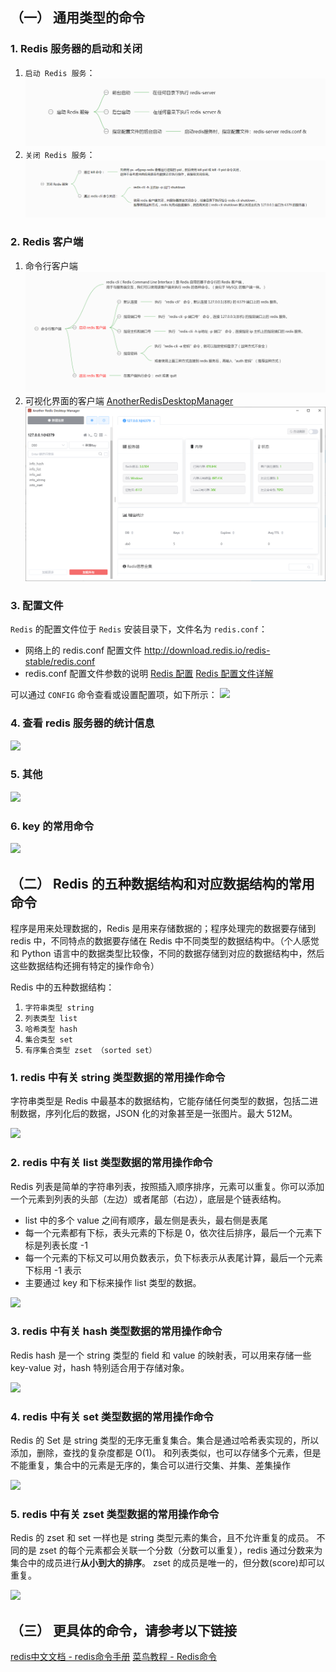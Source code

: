 ## （一） 通用类型的命令
### 1. Redis 服务器的启动和关闭
1. ```启动 Redis 服务```：
![](Redis的命令.assets/Redis服务器的启动.png)
2. ```关闭 Redis 服务```：
![](Redis的命令.assets/Redis服务器的关闭.png)

### 2. Redis 客户端
1. 命令行客户端
![](Redis的命令.assets/Redis命令行客户端.png)
2. 可视化界面的客户端
[AnotherRedisDesktopManager](https://github.com/qishibo/AnotherRedisDesktopManager/)
![](Redis的命令.assets/Redis可视化界面的客户端.png)

### 3. 配置文件
```Redis``` 的配置文件位于 ```Redis``` 安装目录下，文件名为 ```redis.conf```：
- 网络上的 redis.conf 配置文件
http://download.redis.io/redis-stable/redis.conf
- redis.conf 配置文件参数的说明
[Redis 配置](https://www.runoob.com/redis/redis-conf.html)
[Redis 配置文件详解](https://redis.com.cn/redis-configuration.html)

可以通过 ```CONFIG``` 命令查看或设置配置项，如下所示：
![](Redis的命令.assets/配置信息相关.png)

### 4. 查看 redis 服务器的统计信息
![](Redis的命令.assets/redis服务器的统计信息.png)

### 5. 其他
![](Redis的命令.assets/杂.png)

### 6. key 的常用命令
![](Redis的命令.assets/key命令.png)


## （二） Redis 的五种数据结构和对应数据结构的常用命令
程序是用来处理数据的，Redis 是用来存储数据的；程序处理完的数据要存储到 redis 中，不同特点的数据要存储在 Redis 中不同类型的数据结构中。（个人感觉和 Python 语言中的数据类型比较像，不同的数据存储到对应的数据结构中，然后这些数据结构还拥有特定的操作命令）

Redis 中的五种数据结构：
1. ```字符串类型 string```
2. ```列表类型 list```
3. ```哈希类型 hash```
4. ```集合类型 set```
5. ```有序集合类型 zset （sorted set）```


### 1. redis 中有关 string 类型数据的常用操作命令
字符串类型是 Redis 中最基本的数据结构，它能存储任何类型的数据，包括二进制数据，序列化后的数据，JSON 化的对象甚至是一张图片。最大 512M。

![](Redis的命令.assets/redis中有关string类型数据的常用操作命令.png)

### 2. redis 中有关 list 类型数据的常用操作命令
Redis 列表是简单的字符串列表，按照插入顺序排序，元素可以重复。你可以添加一个元素到列表的头部（左边）或者尾部（右边），底层是个链表结构。

- list 中的多个 value 之间有顺序，最左侧是表头，最右侧是表尾
- 每一个元素都有下标，表头元素的下标是 0，依次往后排序，最后一个元素下标是列表长度 -1
- 每一个元素的下标又可以用负数表示，负下标表示从表尾计算，最后一个元素下标用 -1 表示
- 主要通过 key 和下标来操作 list 类型的数据。

![](Redis的命令.assets/redis中有关list类型数据的常用操作命令.png)

### 3. redis 中有关 hash 类型数据的常用操作命令
Redis hash 是一个 string 类型的 field 和 value 的映射表，可以用来存储一些 key-value 对，hash 特别适合用于存储对象。

![](Redis的命令.assets/redis中有关hash类型数据的常用操作命令.png)

### 4. redis 中有关 set 类型数据的常用操作命令
Redis 的 Set 是 string 类型的无序无重复集合。集合是通过哈希表实现的，所以添加，删除，查找的复杂度都是 O(1)。
和列表类似，也可以存储多个元素，但是不能重复，集合中的元素是无序的，集合可以进行交集、并集、差集操作

![](Redis的命令.assets/redis中有关set类型数据的常用操作命令.png)

### 5. redis 中有关 zset 类型数据的常用操作命令
Redis 的 zset 和 set 一样也是 string 类型元素的集合，且不允许重复的成员。
不同的是 zset 的每个元素都会关联一个分数（分数可以重复），redis 通过分数来为集合中的成员进行**从小到大的排序**。
zset 的成员是唯一的，但分数(score)却可以重复。

![](Redis的命令.assets/redis中有关zset类型数据的常用操作命令.png)


## （三） 更具体的命令，请参考以下链接
[redis中文文档 - redis命令手册](https://redis.com.cn/commands.html)
[菜鸟教程 - Redis命令](https://www.runoob.com/redis/redis-commands.html)